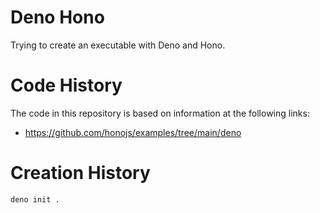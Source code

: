 # Deno Hono

Trying to create an executable with Deno and Hono.

# Code History

The code in this repository is based on information at the following links:

- https://github.com/honojs/examples/tree/main/deno

# Creation History

```bash
deno init .
```
